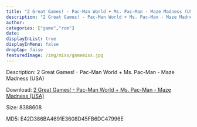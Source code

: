 ```yaml
---
title: "2 Great Games! - Pac-Man World + Ms. Pac-Man - Maze Madness (USA)"
description: "2 Great Games! - Pac-Man World + Ms. Pac-Man - Maze Madness (USA)"
author: 
categories: ["game","rom"]
date: 
displayInList: true
displayInMenu: false
dropCap: false
featuredImage: /img/miss/gamemiss.jpg
---
```


Description: 2 Great Games! - Pac-Man World + Ms. Pac-Man - Maze Madness (USA)

Download: <a style="text-decoration:underline;" href="https://mega.nz/#!zSIkVIpA!s6ChYMAT6RDtyoBehKWS-lHXci8fiu-AqMq7LixTdVQ" target = "_blank" rel = "nofollow" > 2 Great Games! - Pac-Man World + Ms. Pac-Man - Maze Madness (USA)</a>

Size: 8388608

MD5: E42D386BA4691E3608D45FB6DC47996E

